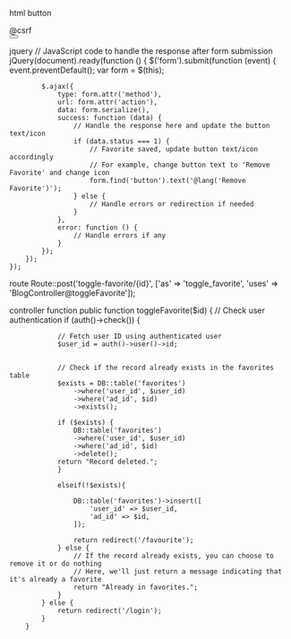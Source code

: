 html button 
<form method="POST" action="{{ route('toggle_favorite', ['id' => $ad->id]) }}">
    @csrf
    <div class="place-bid-btn">
        <button type="submit" class="btn btn-link" id="favorite-button">
            <i class="fa fa-heart @if ($isFavorite) text-danger @endif"></i>
        </button>
    </div>
</form>
 jquery 
 // JavaScript code to handle the response after form submission
    jQuery(document).ready(function () {
        $('form').submit(function (event) {
            event.preventDefault();
            var form = $(this);
            
            $.ajax({
                type: form.attr('method'),
                url: form.attr('action'),
                data: form.serialize(),
                success: function (data) {
                    // Handle the response here and update the button text/icon
                    if (data.status === 1) {
                        // Favorite saved, update button text/icon accordingly
                        // For example, change button text to 'Remove Favorite' and change icon
                        form.find('button').text('@lang('Remove Favorite')');
                    } else {
                        // Handle errors or redirection if needed
                    }
                },
                error: function () {
                    // Handle errors if any
                }
            });
        });
    });

route
Route::post('toggle-favorite/{id}', ['as' => 'toggle_favorite', 'uses' => 'BlogController@toggleFavorite']);

controller function 
public function toggleFavorite($id)
        {
            // Check user authentication
            if (auth()->check()) {

                // Fetch user ID using authenticated user
                $user_id = auth()->user()->id;
               
    
                // Check if the record already exists in the favorites table
                $exists = DB::table('favorites')
                    ->where('user_id', $user_id)
                    ->where('ad_id', $id)
                    ->exists();
                   
                if ($exists) {
                    DB::table('favorites')
                    ->where('user_id', $user_id)
                    ->where('ad_id', $id)
                    ->delete();
                return "Record deleted.";
                }
                
                elseif(!$exists){
                 
                    DB::table('favorites')->insert([
                        'user_id' => $user_id,
                        'ad_id' => $id,
                    ]);
                   
                    return redirect('/favourite');
                } else {
                    // If the record already exists, you can choose to remove it or do nothing
                    // Here, we'll just return a message indicating that it's already a favorite
                    return "Already in favorites.";
                }
            } else {
                return redirect('/login');
            }
        }
